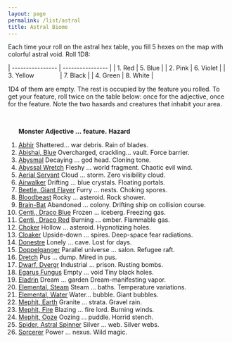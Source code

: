 ```yaml
---
layout: page
permalink: /list/astral
title: Astral Biome
---
```


Each time your roll on the astral hex table, you fill 5 hexes on the map with colorful astral void. Roll 1D8:

| ---------------- | ---------------- |
| 1. Red  |  5. Blue  |
| 2. Pink  |  6. Violet  |
| 3. Yellow &nbsp; &nbsp; &nbsp; &nbsp; &nbsp; &nbsp; &nbsp; |  7. Black  |
| 4. Green  |  8. White  |

1D4 of them are empty. The rest is occupied by the feature you rolled. To get your feature, roll twice on the table below: once for the adjective, once for the feature. Note the two hasards and creatures that inhabit your area.

<br>

&nbsp; &nbsp; &nbsp; <span class="a">**Monster**</span> <span class="bb">**Adjective ...**</span> <span class="cc">**feature.**</span> **Hazard**

1. <span class="a">[Abhir](/monsters/abhir)</span> <span class="b">Shattered...</span>  <span class="c">war debris.</span> <span class="d">Rain of blades.</span>
1. <span class="a">[Abishai, Blue](/monsters/abishai-blue)</span> <span class="b">Overcharged, crackling...</span>  <span class="c">vault.</span> <span class="d">Force barrier.</span> 
1. <span class="a">[Abysmal](/monsters/abysmal)</span> <span class="b">Decaying ...</span>  <span class="c">god head.</span> <span class="d">Cloning tone.</span> 
1. <span class="a">[Abyssal Wretch](/monsters/abyssal-wretch)</span> <span class="b">Fleshy ...</span>  <span class="c">world fragment.</span> <span class="d">Chaotic evil wind.</span> 
1. <span class="a">[Aerial Servant](/monsters/aerial-servant)</span> <span class="b">Cloud ...</span>  <span class="c">storm.</span> <span class="d">Zero visibility cloud.</span> 
1. <span class="a">[Airwalker](/monsters/airwalker)</span> <span class="b">Drifting ...</span>  <span class="c">blue crystals.</span> <span class="d">Floating portals.</span> 
1. <span class="a">[Beetle, Giant Flayer](/monsters/beetle-giant-flayer)</span> <span class="b">Furry ...</span>  <span class="c">nests.</span> <span class="d">Choking spores.</span>
1. <span class="a">[Bloodbeast](/monsters/bloodbeast)</span> <span class="b">Rocky ...</span>  <span class="c">asteroid.</span> <span class="d">Rock shower.</span>
1. <span class="a">[Brain-Bat](/monsters/brain-bat)</span> <span class="b">Abandoned ...</span>  <span class="c">colony.</span> <span class="d">Drifting ship on collision course.</span> 
1. <span class="a">[Centi., Draco Blue](/monsters/centipede-dracopede-blue)</span> <span class="b">Frozen ...</span>  <span class="c">iceberg.</span> <span class="d">Freezing gas.</span> 
1. <span class="a">[Centi., Draco Red](/monsters/centipede-dracopede-red)</span> <span class="b">Burning ...</span>  <span class="c">ember.</span> <span class="d">Flammable gas.</span> 
1. <span class="a">[Choker](/monsters/choker)</span> <span class="b">Hollow ...</span>  <span class="c">asteroid.</span> <span class="d">Hypnotizing holes.</span>
1. <span class="a">[Cloaker](/monsters/cloaker)</span> <span class="b">Upside-down ...</span>  <span class="c">spires.</span> <span class="d">Deep-space fear radiations.</span>
1. <span class="a">[Donestre](/monsters/donestre)</span> <span class="b">Lonely ...</span>  <span class="c">cave.</span> <span class="d">Lost for days.</span>
1. <span class="a">[Doppelganger](/monsters/doppelganger)</span> <span class="b">Parallel universe ...</span>  <span class="c">salon.</span> <span class="d">Refugee raft.</span>
1. <span class="a">[Dretch](/monsters/dretch)</span> <span class="b">Pus ...</span>  <span class="c">dump.</span> <span class="d">Mired in pus.</span>
1. <span class="a">[Dwarf, Dvergr](/monsters/dwarf-dvergr)</span> <span class="b">Industrial ...</span>  <span class="c">prison.</span> <span class="d">Rusting bombs.</span>
1. <span class="a">[Egarus Fungus](/monsters/egarus-fungus)</span> <span class="b">Empty ...</span>  <span class="c">void</span> <span class="d">Tiny black holes.</span>
1. <span class="a">[Eladrin](/monsters/eladrin)</span> <span class="b">Dream ...</span>  <span class="c">garden</span> <span class="d">Dream-manifesting vapor.</span>
1. <span class="a">[Elemental, Steam](/monsters/elemental-steam)</span> <span class="b">Steam ...</span>  <span class="c">baths.</span> <span class="d">Temperature variations.</span>
1. <span class="a">[Elemental, Water](/monsters/elemental-water)</span> <span class="b">Water...</span>  <span class="c">bubble.</span> <span class="d">Giant bubbles.</span>
1. <span class="a">[Mephit, Earth](/monsters/mephit-earth)</span> <span class="b">Granite ...</span>  <span class="c">strata.</span> <span class="d">Gravel rain.</span>
1. <span class="a">[Mephit, Fire](/monsters/mephit-fire)</span> <span class="b">Blazing ...</span>  <span class="c">fire lord.</span> <span class="d">Burning winds.</span>
1. <span class="a">[Mephit, Ooze](/monsters/mephit-ooze)</span> <span class="b">Oozing ...</span>  <span class="c">puddle.</span> <span class="d">Horrid stench.</span>
1. <span class="a">[Spider, Astral Spinner](/monsters/spider-astral-spinner)</span> <span class="b">Silver ...</span>  <span class="c">web.</span> <span class="d">Silver webs.</span>
1. <span class="a">[Sorcerer](/monsters/sorcerer)</span> <span class="b">Power ...</span>  <span class="c">nexus.</span> <span class="d">Wild magic.</span>
